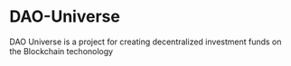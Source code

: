 # DAO-Universe
DAO Universe is a project for creating decentralized investment funds on the Blockchain techonology
